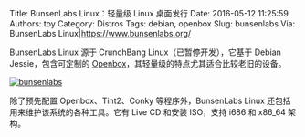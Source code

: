Title: BunsenLabs Linux：轻量级 Linux 桌面发行
Date: 2016-05-12 11:25:59
Authors: toy
Category: Distros
Tags: debian, openbox
Slug: bunsenlabs
Via: BunsenLabs Linux|https://www.bunsenlabs.org/

BunsenLabs Linux 源于 CrunchBang Linux（已暂停开发），它基于 Debian Jessie，包含可定制的 [Openbox][o]，其轻量级的特点尤其适合比较老旧的设备。

<!-- PELICAN_END_SUMMARY -->

[![bunsenlabs]({filename}/images/bunsenlabs.thumb.png)]({filename}/images/bunsenlabs.png)

除了预先配置 Openbox、Tint2、Conky 等程序外，BunsenLabs Linux 还包括用来维护该系统的各种工具。它有 Live CD 和安装 ISO，支持 i686 和 x86\_64 架构。

[o]: https://linuxtoy.org/tag/openbox.html
